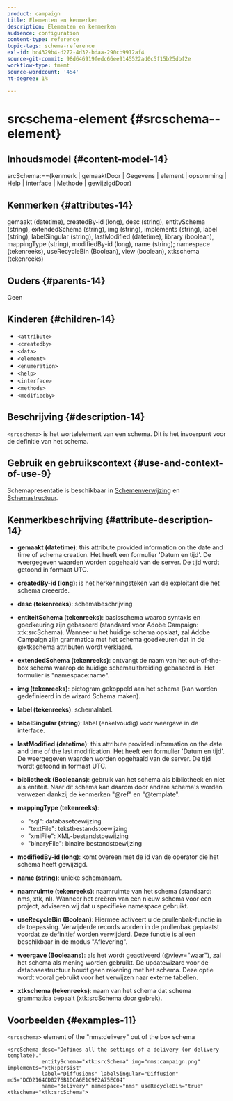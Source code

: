```yaml
---
product: campaign
title: Elementen en kenmerken
description: Elementen en kenmerken
audience: configuration
content-type: reference
topic-tags: schema-reference
exl-id: bc4329b4-d272-4d32-bdaa-290cb9912af4
source-git-commit: 98d646919fedc66ee9145522ad0c5f15b25dbf2e
workflow-type: tm+mt
source-wordcount: '454'
ht-degree: 1%

---
```


# srcschema-element {#srcschema--element}

## Inhoudsmodel {#content-model-14}

srcSchema:==(kenmerk | gemaaktDoor | Gegevens | element | opsomming | Help | interface | Methode | gewijzigdDoor)

## Kenmerken {#attributes-14}

gemaakt (datetime), createdBy-id (long), desc (string), entitySchema (string), extendedSchema (string), img (string), implements (string), label (string), labelSingular (string), lastModified (datetime), library (boolean), mappingType (string), modifiedBy-id (long), name (string); namespace (tekenreeks), useRecycleBin (Boolean), view (boolean), xtkschema (tekenreeks)

## Ouders {#parents-14}

Geen

## Kinderen {#children-14}

* `<attribute>`
* `<createdby>`
* `<data>`
* `<element>`
* `<enumeration>`
* `<help>`
* `<interface>`
* `<methods>`
* `<modifiedby>`

## Beschrijving {#description-14}

`<srcschema>` is het wortelelement van een schema. Dit is het invoerpunt voor de definitie van het schema.

## Gebruik en gebruikscontext {#use-and-context-of-use-9}

Schemapresentatie is beschikbaar in [Schemenverwijzing](../../../configuration/using/about-schema-reference.md) en [Schemastructuur](../../../configuration/using/schema-structure.md).

## Kenmerkbeschrijving {#attribute-description-14}

* **gemaakt (datetime)**: this attribute provided information on the date and time of schema creation. Het heeft een formulier &#39;Datum en tijd&#39;. De weergegeven waarden worden opgehaald van de server. De tijd wordt getoond in formaat UTC.
* **createdBy-id (long)**: is het herkenningsteken van de exploitant die het schema creeerde.
* **desc (tekenreeks)**: schemabeschrijving
* **entiteitSchema (tekenreeks)**: basisschema waarop syntaxis en goedkeuring zijn gebaseerd (standaard voor Adobe Campaign: xtk:srcSchema). Wanneer u het huidige schema opslaat, zal Adobe Campaign zijn grammatica met het schema goedkeuren dat in de @xtkschema attributen wordt verklaard.
* **extendedSchema (tekenreeks)**: ontvangt de naam van het out-of-the-box schema waarop de huidige schemauitbreiding gebaseerd is. Het formulier is &quot;namespace:name&quot;.
* **img (tekenreeks)**: pictogram gekoppeld aan het schema (kan worden gedefinieerd in de wizard Schema maken).
* **label (tekenreeks)**: schemalabel.
* **labelSingular (string)**: label (enkelvoudig) voor weergave in de interface.
* **lastModified (datetime)**: this attribute provided information on the date and time of the last modification. Het heeft een formulier &#39;Datum en tijd&#39;. De weergegeven waarden worden opgehaald van de server. De tijd wordt getoond in formaat UTC.
* **bibliotheek (Booleaans)**: gebruik van het schema als bibliotheek en niet als entiteit. Naar dit schema kan daarom door andere schema&#39;s worden verwezen dankzij de kenmerken &quot;@ref&quot; en &quot;@template&quot;.
* **mappingType (tekenreeks)**:

   * &quot;sql&quot;: databasetoewijzing
   * &quot;textFile&quot;: tekstbestandstoewijzing
   * &quot;xmlFile&quot;: XML-bestandstoewijzing
   * &quot;binaryFile&quot;: binaire bestandstoewijzing

* **modifiedBy-id (long)**: komt overeen met de id van de operator die het schema heeft gewijzigd.
* **name (string)**: unieke schemanaam.
* **naamruimte (tekenreeks)**: naamruimte van het schema (standaard: nms, xtk, nl). Wanneer het creëren van een nieuw schema voor een project, adviseren wij dat u specifieke namespace gebruikt.
* **useRecycleBin (Boolean)**: Hiermee activeert u de prullenbak-functie in de toepassing. Verwijderde records worden in de prullenbak geplaatst voordat ze definitief worden verwijderd. Deze functie is alleen beschikbaar in de modus &quot;Aflevering&quot;.
* **weergave (Booleaans)**: als het wordt geactiveerd (@view=&quot;waar&quot;), zal het schema als mening worden gebruikt. De updatewizard voor de databasestructuur houdt geen rekening met het schema. Deze optie wordt vooral gebruikt voor het verwijzen naar externe tabellen.
* **xtkschema (tekenreeks)**: naam van het schema dat schema grammatica bepaalt (xtk:srcSchema door gebrek).

## Voorbeelden {#examples-11}

`<srcschema>` element of the &quot;nms:delivery&quot; out of the box schema

```
<srcSchema desc="Defines all the settings of a delivery (or delivery template)."  
           entitySchema="xtk:srcSchema" img="nms:campaign.png" implements="xtk:persist" 
           label="Diffusions" labelSingular="Diffusion" md5="DCD2164CD0276B1DCA6E1C9E2A75EC04"
           name="delivery" namespace="nms" useRecycleBin="true" xtkschema="xtk:srcSchema">
```
